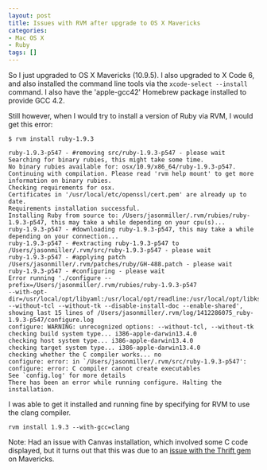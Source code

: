 ```yaml
---
layout: post
title: Issues with RVM after upgrade to OS X Mavericks
categories:
- Mac OS X
- Ruby
tags: []
---
```


So I just upgraded to OS X Mavericks (10.9.5). I also upgraded to X Code 6, and
also installed the command line tools via the `xcode-select --install` command.
I also have the 'apple-gcc42' Homebrew package installed to provide GCC 4.2.

Still however, when I would try to install a version of Ruby via RVM, I would
get this error:

``` shell
$ rvm install ruby-1.9.3

ruby-1.9.3-p547 - #removing src/ruby-1.9.3-p547 - please wait
Searching for binary rubies, this might take some time.
No binary rubies available for: osx/10.9/x86_64/ruby-1.9.3-p547.
Continuing with compilation. Please read 'rvm help mount' to get more information on binary rubies.
Checking requirements for osx.
Certificates in '/usr/local/etc/openssl/cert.pem' are already up to date.
Requirements installation successful.
Installing Ruby from source to: /Users/jasonmiller/.rvm/rubies/ruby-1.9.3-p547, this may take a while depending on your cpu(s)...
ruby-1.9.3-p547 - #downloading ruby-1.9.3-p547, this may take a while depending on your connection...
ruby-1.9.3-p547 - #extracting ruby-1.9.3-p547 to /Users/jasonmiller/.rvm/src/ruby-1.9.3-p547 - please wait
ruby-1.9.3-p547 - #applying patch /Users/jasonmiller/.rvm/patches/ruby/GH-488.patch - please wait
ruby-1.9.3-p547 - #configuring - please wait
Error running './configure --prefix=/Users/jasonmiller/.rvm/rubies/ruby-1.9.3-p547
--with-opt-dir=/usr/local/opt/libyaml:/usr/local/opt/readline:/usr/local/opt/libksba:/usr/local/opt/openssl
--without-tcl --without-tk --disable-install-doc --enable-shared', showing last 15 lines of /Users/jasonmiller/.rvm/log/1412286075_ruby-1.9.3-p547/configure.log
configure: WARNING: unrecognized options: --without-tcl, --without-tk
checking build system type... i386-apple-darwin13.4.0
checking host system type... i386-apple-darwin13.4.0
checking target system type... i386-apple-darwin13.4.0
checking whether the C compiler works... no
configure: error: in `/Users/jasonmiller/.rvm/src/ruby-1.9.3-p547':
configure: error: C compiler cannot create executables
See `config.log' for more details
There has been an error while running configure. Halting the installation.
```

I was able to get it installed and running fine by specifying for RVM to use
the clang compiler.

```shell
rvm install 1.9.3 --with-gcc=clang
```

Note: Had an issue with Canvas installation, which involved some C code
displayed, but it turns out that this was due to an
[issue with the Thrift gem](https://issues.apache.org/jira/browse/THRIFT-2219)
on Mavericks.
